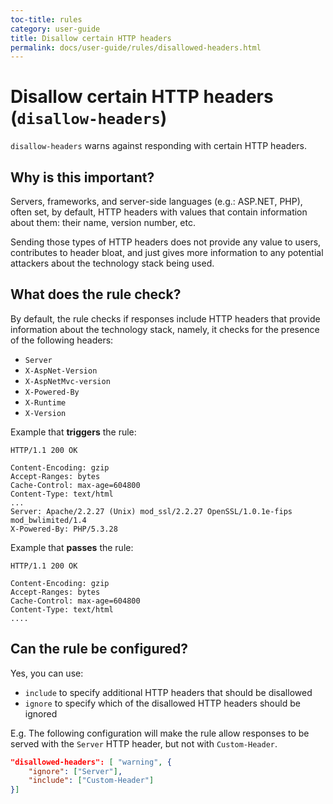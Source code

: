 ```yaml
---
toc-title: rules
category: user-guide
title: Disallow certain HTTP headers
permalink: docs/user-guide/rules/disallowed-headers.html
---
```

# Disallow certain HTTP headers (`disallow-headers`)

`disallow-headers` warns against responding with certain HTTP headers.

## Why is this important?

Servers, frameworks, and server-side languages (e.g.: ASP.NET, PHP),
often set, by default, HTTP headers with values that contain information
about them: their name, version number, etc.

Sending those types of HTTP headers does not provide any value to
users, contributes to header bloat, and just gives more information
to any potential attackers about the technology stack being used.

## What does the rule check?

By default, the rule checks if responses include HTTP headers that
provide information about the technology stack, namely, it checks
for the presence of the following headers:

* `Server`
* `X-AspNet-Version`
* `X-AspNetMvc-version`
* `X-Powered-By`
* `X-Runtime`
* `X-Version`

Example that **triggers** the rule:

```text
HTTP/1.1 200 OK

Content-Encoding: gzip
Accept-Ranges: bytes
Cache-Control: max-age=604800
Content-Type: text/html
...
Server: Apache/2.2.27 (Unix) mod_ssl/2.2.27 OpenSSL/1.0.1e-fips mod_bwlimited/1.4
X-Powered-By: PHP/5.3.28
```

Example that **passes** the rule:

```text
HTTP/1.1 200 OK

Content-Encoding: gzip
Accept-Ranges: bytes
Cache-Control: max-age=604800
Content-Type: text/html
....
```

## Can the rule be configured?

Yes, you can use:

* `include` to specify additional HTTP headers that should
    be disallowed
* `ignore` to specify which of the disallowed HTTP headers
    should be ignored

E.g. The following configuration will make the rule allow responses
to be served with the `Server` HTTP header, but not with `Custom-Header`.

```json
"disallowed-headers": [ "warning", {
    "ignore": ["Server"],
    "include": ["Custom-Header"]
}]
```
